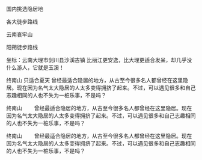 国内挑选隐居地


各大徒步路线

云南哀牢山

阳朔徒步路线

坐标：云南大理市剑川县沙溪古镇
比丽江更安逸，比大理更适合发呆，却几乎没什么游人，它就是玉溪！


终南山  只适合夏天
曾经最适合隐居的地方，从古至今很多名人都曾经在这里隐居。现在因为名气太大隐居的人太多变得拥挤了起来。不过，可以遇见很多和自己志趣相同的人也不失为一桩乐事，不是吗？


终南山
　　曾经最适合隐居的地方，从古至今很多名人都曾经在这里隐居。现在因为名气太大隐居的人太多变得拥挤了起来。不过，可以遇见很多和自己志趣相同的人也不失为一桩乐事，不是吗？


终南山
　　曾经最适合隐居的地方，从古至今很多名人都曾经在这里隐居。现在因为名气太大隐居的人太多变得拥挤了起来。不过，可以遇见很多和自己志趣相同的人也不失为一桩乐事，不是吗？


